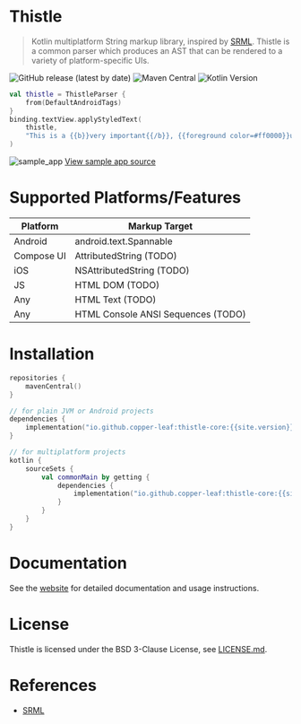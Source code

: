 # Thistle

> Kotlin multiplatform String markup library, inspired by [SRML](https://github.com/jasonwyatt/SRML). Thistle is a 
> common parser which produces an AST that can be rendered to a variety of platform-specific UIs.

![GitHub release (latest by date)](https://img.shields.io/github/v/release/copper-leaf/thistle)
![Maven Central](https://img.shields.io/maven-central/v/io.github.copper-leaf/thistle-core)
![Kotlin Version](https://img.shields.io/badge/Kotlin-1.4.32-orange)

```kotlin
val thistle = ThistleParser {
    from(DefaultAndroidTags)
}
binding.textView.applyStyledText(
    thistle,
    "This is a {{b}}very important{{/b}}, {{foreground color=#ff0000}}urgent{{/foreground}} message!"
)
```

![sample_app](https://copper-leaf.github.io/thistle/assets/media/sample_app.gif)
[View sample app source](https://github.com/copper-leaf/thistle/tree/master/app)

# Supported Platforms/Features

| Platform   | Markup Target                      |
| ---------- | ---------------------------------- |
| Android    | android.text.Spannable             |
| Compose UI | AttributedString (TODO)            |
| iOS        | NSAttributedString (TODO)          |
| JS         | HTML DOM (TODO)                    |
| Any        | HTML Text (TODO)                   |
| Any        | HTML Console ANSI Sequences (TODO) |

# Installation

```kotlin
repositories {
    mavenCentral()
}

// for plain JVM or Android projects
dependencies {
    implementation("io.github.copper-leaf:thistle-core:{{site.version}}")
}

// for multiplatform projects
kotlin {
    sourceSets {
        val commonMain by getting {
            dependencies {
                implementation("io.github.copper-leaf:thistle-core:{{site.version}}")
            }
        }
    }
}
```

# Documentation

See the [website](https://copper-leaf.github.io/thistle/) for detailed documentation and usage instructions.

# License 

Thistle is licensed under the BSD 3-Clause License, see [LICENSE.md](https://github.com/copper-leaf/thistle/tree/master/LICENSE.md). 

# References

- [SRML](https://github.com/jasonwyatt/SRML)
